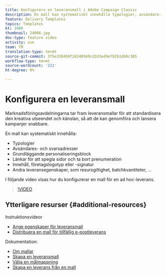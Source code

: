 ```yaml
---
title: Konfigurera en leveransmall i Adobe Campaign Classic
description: En mall kan systematiskt innehålla typologier, avsändare- och svarsadresser samt grundläggande personaliseringsblock som spegelsida och prenumerationslänkar. Det kan även innehålla innehåll, en företagslogotyp eller en signatur samt andra leveransegenskaper som resursgiltighet, batchkvantiteter osv. I följande video visas hur du konfigurerar en mall för en ad hoc-leverans.
feature: Delivery Templates
topics: Templates
kt: 1980
thumbnail: 24066.jpg
doc-type: feature video
activity: use
team: TM
translation-type: tm+mt
source-git-commit: 3f5e338450f2d240569cd3d3ed9e782b1db0c385
workflow-type: tm+mt
source-wordcount: '221'
ht-degree: 0%

---
```



# Konfigurera en leveransmall

Marknadsföringsavdelningarna tar fram leveransmallar för att standardisera den kreativa utseendet och känslan, så att de kan genomföra och lansera kampanjer snabbare.

En mall kan systematiskt innehålla:

* Typologier
* Avsändares- och svarsadresser
* Grundläggande personaliseringsblock
* Länkar för att spegla sidor och ta bort prenumeration
* Innehåll, företagslogotyp eller -signatur
* Andra leveransegenskaper, som resursgiltighet, batchkvantiteter, ...

I följande video visas hur du konfigurerar en mall för en ad hoc-leverans.

>[!VIDEO](https://video.tv.adobe.com/v/24066?quality=12)

## Ytterligare resurser {#additional-resources}

Instruktionsvideor

* [Ange egenskaper för leveransmall](/help/acc/sending-messages/using-delivery-templates/setting-delivery-template-properties.md)
* [Distribuera en mall för tillfällig e-postleverans](/help/acc/sending-messages/using-delivery-templates/deploying-ad-hoc-email-delivery-template.md)

Dokumentation:

* [Om mallar](https://docs.campaign.adobe.com/doc/AC/en/DLV_Using_delivery_templates_About_templates.html)
* [Skapa en leveransmall](https://docs.campaign.adobe.com/doc/AC/en/DLV_Using_delivery_templates_Creating_a_delivery_template.html)
* [Välja en målmappning](https://docs.campaign.adobe.com/doc/AC/en/DLV_Using_delivery_templates_Selecting_a_target_mapping.html)
* [Skapa en leverans från en mall](https://docs.campaign.adobe.com/doc/AC/en/DLV_Using_delivery_templates_Creating_a_delivery_from_a_template.html)
